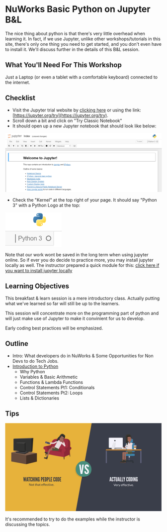 # NuWorks Basic Python on Jupyter B&L

The nice thing about python is that there's very little overhead when learning it. In fact, if we use Jupyter, unlike other workshops/tutorials in this site, there's only one thing you need to get started, and you don't even have to install it. We'll discuss further in the details of this B&L session.

## What You'll Need For This Workshop

Just a Laptop (or even a tablet with a comfortable keyboard) connected to the internet.

## Checklist

- Visit the Jupyter trial website by [clicking here](https://jupyter.org/try) or using the link: [https://jupyter.org/try](https://jupyter.org/try).
- Scroll down a bit and click on "Try Classic Notebook"
- It should open up a new Jupyter notebook that should look like below:

![Jupyter Notebook](/img/fig-01-jupyter.PNG)

- Check the "Kernel" at the top right of your page. It should say "Python 3" with a Python Logo at the top:

![Python Logo](/img/fig-03-python-kernel.PNG)

Note that our work wont be saved in the long term when using jupyter online. So if ever you do decide to practice more, you may install jupyter locally as well. The instructor prepared a quick module for this: [click here if you want to install jupyter locally](/modules/others/local-jupyter.md)

## Learning Objectives

This breakfast & learn session is a mere introductory class. Actually putting what we've learned so far will still be up to the learners.

This session will concentrate more on the programming part of python and will just make use of Jupyter to make it convinient for us to develop.

Early coding best practices will be emphasized.

## Outline

- Intro: What developers do in NuWorks & Some Opportunities for Non Devs to do Tech Jobs.
- [Introduction to Python](/modules/intro-to-python.md)
    - Why Python
    - Variables & Basic Arithmetic
    - Functions & Lambda Functions
    - Control Statements Pt1: Conditionals
    - Control Statements Pt2: Loops
    - Lists & Dictionaries

## Tips

![](/img/fig-02-actual-vs-watching.PNG)

It's recommended to try to do the examples while the instructor is discussing the topics.